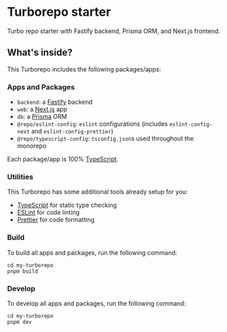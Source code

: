 # Turborepo starter

Turbo repo starter with Fastify backend, Prisma ORM, and Next.js frontend.

## What's inside?

This Turborepo includes the following packages/apps:

### Apps and Packages

- `backend`: a [Fastify](https://fastify.dev/) backend
- `web`: a [Next.js](https://nextjs.org/) app
- `db`: a [Prisma](https://www.prisma.io/) ORM
- `@repo/eslint-config`: `eslint` configurations (includes `eslint-config-next` and `eslint-config-prettier`)
- `@repo/typescript-config`: `tsconfig.json`s used throughout the monorepo

Each package/app is 100% [TypeScript](https://www.typescriptlang.org/).

### Utilities

This Turborepo has some additional tools already setup for you:

- [TypeScript](https://www.typescriptlang.org/) for static type checking
- [ESLint](https://eslint.org/) for code linting
- [Prettier](https://prettier.io) for code formatting

### Build

To build all apps and packages, run the following command:

```
cd my-turborepo
pnpm build
```

### Develop

To develop all apps and packages, run the following command:

```
cd my-turborepo
pnpm dev
```

